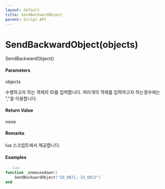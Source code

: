 ```yaml
---
layout: default
title: SendBackwardObject
parent: Script API
---
```

# SendBackwardObject\(objects\)

SendBackwardObject\(\)

#### Parameters

objects

수행하고자 하는 객체의 ID를 입력합니다. 여러개의 객체를 입력하고자 하는경우에는 ","을 이용합니다.

#### Return Value

none

#### Remarks

lua 스크립트에서 제공합니다.

#### Examples



```lua
-- lua
function _onmousedown()
    SendBackwardObject("ID_OBJ1, ID_OBJ2")
end
```







